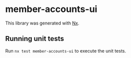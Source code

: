 # member-accounts-ui

This library was generated with [Nx](https://nx.dev).

## Running unit tests

Run `nx test member-accounts-ui` to execute the unit tests.
